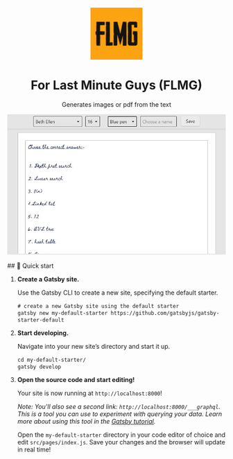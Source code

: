 <p align="center">
    <img alt="Gatsby" src="./src/images/gatsby-icon.png" width="120" />
</p>
<h1 align="center">
  For Last Minute Guys (FLMG)
</h1>
<p align="center">
Generates images or pdf from the text
</p>

<p align="center">
    <img alt="Gatsby" src="./src/images/Banner.jpg" width="600" />
</p>
## 🚀 Quick start

1.  **Create a Gatsby site.**

    Use the Gatsby CLI to create a new site, specifying the default starter.

    ```shell
    # create a new Gatsby site using the default starter
    gatsby new my-default-starter https://github.com/gatsbyjs/gatsby-starter-default
    ```

1.  **Start developing.**

    Navigate into your new site’s directory and start it up.

    ```shell
    cd my-default-starter/
    gatsby develop
    ```

1.  **Open the source code and start editing!**

    Your site is now running at `http://localhost:8000`!

    _Note: You'll also see a second link: _`http://localhost:8000/___graphql`_. This is a tool you can use to experiment with querying your data. Learn more about using this tool in the [Gatsby tutorial](https://www.gatsbyjs.com/tutorial/part-five/#introducing-graphiql)._

    Open the `my-default-starter` directory in your code editor of choice and edit `src/pages/index.js`. Save your changes and the browser will update in real time!
